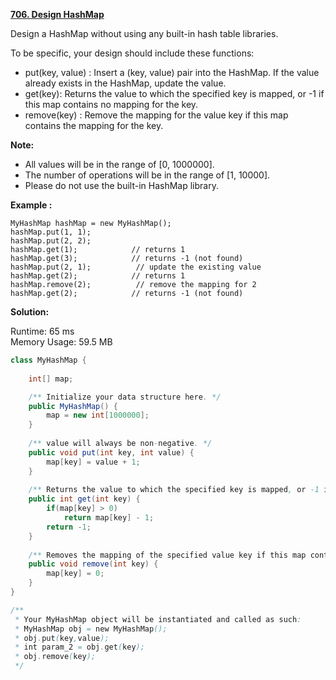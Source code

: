 **[706. Design HashMap](https://leetcode.com/problems/design-hashmap/)**

Design a HashMap without using any built-in hash table libraries.

To be specific, your design should include these functions:

* put(key, value) : Insert a (key, value) pair into the HashMap. If the value already exists in the HashMap, update the value.
* get(key): Returns the value to which the specified key is mapped, or -1 if this map contains no mapping for the key.
* remove(key) : Remove the mapping for the value key if this map contains the mapping for the key.


**Note:**

* All values will be in the range of [0, 1000000].
* The number of operations will be in the range of [1, 10000].
* Please do not use the built-in HashMap library.

**Example :**

```
MyHashMap hashMap = new MyHashMap();
hashMap.put(1, 1);          
hashMap.put(2, 2);         
hashMap.get(1);            // returns 1
hashMap.get(3);            // returns -1 (not found)
hashMap.put(2, 1);          // update the existing value
hashMap.get(2);            // returns 1 
hashMap.remove(2);          // remove the mapping for 2
hashMap.get(2);            // returns -1 (not found) 
```
 
**Solution:**

Runtime: 65 ms<br/>
Memory Usage: 59.5 MB

```java
class MyHashMap {
    
    int[] map;

    /** Initialize your data structure here. */
    public MyHashMap() {
        map = new int[1000000];
    }
    
    /** value will always be non-negative. */
    public void put(int key, int value) {
        map[key] = value + 1;
    }
    
    /** Returns the value to which the specified key is mapped, or -1 if this map contains no mapping for the key */
    public int get(int key) {
        if(map[key] > 0)
            return map[key] - 1;
        return -1;
    }
    
    /** Removes the mapping of the specified value key if this map contains a mapping for the key */
    public void remove(int key) {
        map[key] = 0;
    }
}

/**
 * Your MyHashMap object will be instantiated and called as such:
 * MyHashMap obj = new MyHashMap();
 * obj.put(key,value);
 * int param_2 = obj.get(key);
 * obj.remove(key);
 */
```